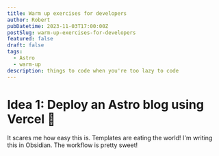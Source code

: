 ```yaml
---
title: Warm up exercises for developers
author: Robert
pubDatetime: 2023-11-03T17:00:00Z
postSlug: warm-up-exercises-for-developers
featured: false
draft: false
tags:
  - Astro
  - warm-up
description: things to code when you're too lazy to code
---
```


# Idea 1: Deploy an Astro blog using Vercel 👀

It scares me how easy this is. Templates are eating the world! I'm writing this in Obsidian. The workflow is pretty sweet!
